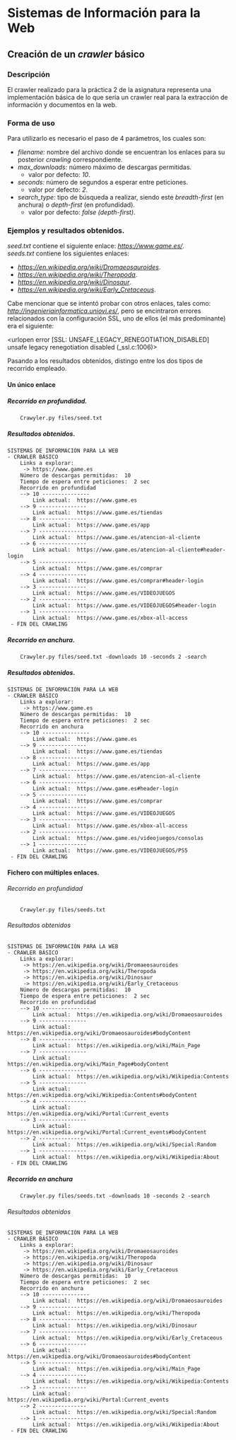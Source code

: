 # Sistemas de Información para la Web
## Creación de un _crawler_ básico
### Descripción
<p text-align="justify">
    El crawler realizado para la práctica 2 de la asignatura representa una implementación básica de lo que sería un crawler real para la extracción de información y documentos en la web.
</p>

### Forma de uso
<p text-align="justify">
    Para utilizarlo es necesario el paso de 4 parámetros, los cuales son:
</p>

* _filename:_ nombre del archivo donde se encuentran los enlaces para su posterior _crawling_ correspondiente.
* _max_downloads:_ número máximo de descargas permitidas.
    * valor por defecto: *10*.
* _seconds:_ número de segundos a esperar entre peticiones.
    * valor por defecto: *2*.
* _search_type:_ tipo de búsqueda a realizar, siendo este _breadth-first_ (en anchura) o _depth-first_ (en profundidad).
    * valor por defecto: *false (_depth-first_)*.

### Ejemplos y resultados obtenidos.

<p text-align="justify">
    <em>seed.txt</em> contiene el siguiente enlace: <a href="https://www.game.es/"><em>https://www.game.es/</em></a>.
    <br>
    <em>seeds.txt</em> contiene los siguientes enlaces: 
    <ul>
        <li>
            <a href="https://en.wikipedia.org/wiki/Dromaeosauroides"><em>https://en.wikipedia.org/wiki/Dromaeosauroides</em></a>.
        </li>
        <li>
            <a href="https://en.wikipedia.org/wiki/Theropoda"><em>https://en.wikipedia.org/wiki/Theropoda</em></a>.
        </li>
        <li>
            <a href="https://en.wikipedia.org/wiki/Dinosaur"><em>https://en.wikipedia.org/wiki/Dinosaur</em></a>.
        </li>
        <li>
            <a href="https://en.wikipedia.org/wiki/Early_Cretaceous"><em>https://en.wikipedia.org/wiki/Early_Cretaceous</em></a>.
        </li>
    </ul>        
<p text-align="justify">
  Cabe mencionar que se intentó probar con otros enlaces, tales como: <a href="http://ingenieriainformatica.uniovi.es/"><em>http://ingenieriainformatica.uniovi.es/</em></a>, pero se encintraron errores relacionados con la configuración SSL, uno de ellos (el más predominante) era el siguiente:
</p>


<urlopen error [SSL: UNSAFE_LEGACY_RENEGOTIATION_DISABLED] unsafe legacy renegotiation disabled (_ssl.c:1006)>

Pasando a los resultados obtenidos, distingo entre los dos tipos de recorrido empleado.


#### Un único enlace
##### Recorrido en profundidad.
```commandline    
    Crawyler.py files/seed.txt
```
##### Resultados obtenidos.
````text
SISTEMAS DE INFORMACIÓN PARA LA WEB
- CRAWLER BÁSICO
	Links a explorar: 
	 -> https://www.game.es
	Número de descargas permitidas:  10
	Tiempo de espera entre peticiones:  2 sec
	Recorrido en profundidad
	--> 10 ---------------
		Link actual:  https://www.game.es
	--> 9 ---------------
		Link actual:  https://www.game.es/tiendas
	--> 8 ---------------
		Link actual:  https://www.game.es/app
	--> 7 ---------------
		Link actual:  https://www.game.es/atencion-al-cliente
	--> 6 ---------------
		Link actual:  https://www.game.es/atencion-al-cliente#header-login
	--> 5 ---------------
		Link actual:  https://www.game.es/comprar
	--> 4 ---------------
		Link actual:  https://www.game.es/comprar#header-login
	--> 3 ---------------
		Link actual:  https://www.game.es/VIDEOJUEGOS
	--> 2 ---------------
		Link actual:  https://www.game.es/VIDEOJUEGOS#header-login
	--> 1 ---------------
		Link actual:  https://www.game.es/xbox-all-access
 - FIN DEL CRAWLING
````

##### Recorrido en anchura.
```commandline    
    Crawyler.py files/seed.txt -downloads 10 -seconds 2 -search
```
##### Resultados obtenidos.
````text
SISTEMAS DE INFORMACIÓN PARA LA WEB
- CRAWLER BÁSICO
	Links a explorar: 
	 -> https://www.game.es
	Número de descargas permitidas:  10
	Tiempo de espera entre peticiones:  2 sec
	Recorrido en anchura
	--> 10 ---------------
		Link actual:  https://www.game.es
	--> 9 ---------------
		Link actual:  https://www.game.es/tiendas
	--> 8 ---------------
		Link actual:  https://www.game.es/app
	--> 7 ---------------
		Link actual:  https://www.game.es/atencion-al-cliente
	--> 6 ---------------
		Link actual:  https://www.game.es#header-login
	--> 5 ---------------
		Link actual:  https://www.game.es/comprar
	--> 4 ---------------
		Link actual:  https://www.game.es/VIDEOJUEGOS
	--> 3 ---------------
		Link actual:  https://www.game.es/xbox-all-access
	--> 2 ---------------
		Link actual:  https://www.game.es/videojuegos/consolas
	--> 1 ---------------
		Link actual:  https://www.game.es/VIDEOJUEGOS/PS5
 - FIN DEL CRAWLING
````

#### Fichero con múltiples enlaces.

###### Recorrido en profundidad
```commandline    
    Crawyler.py files/seeds.txt
```
###### Resultados obtenidos
````text
SISTEMAS DE INFORMACIÓN PARA LA WEB
- CRAWLER BÁSICO
	Links a explorar: 
	 -> https://en.wikipedia.org/wiki/Dromaeosauroides
	 -> https://en.wikipedia.org/wiki/Theropoda
	 -> https://en.wikipedia.org/wiki/Dinosaur
	 -> https://en.wikipedia.org/wiki/Early_Cretaceous
	Número de descargas permitidas:  10
	Tiempo de espera entre peticiones:  2 sec
	Recorrido en profundidad
	--> 10 ---------------
		Link actual:  https://en.wikipedia.org/wiki/Dromaeosauroides
	--> 9 ---------------
		Link actual:  https://en.wikipedia.org/wiki/Dromaeosauroides#bodyContent
	--> 8 ---------------
		Link actual:  https://en.wikipedia.org/wiki/Main_Page
	--> 7 ---------------
		Link actual:  https://en.wikipedia.org/wiki/Main_Page#bodyContent
	--> 6 ---------------
		Link actual:  https://en.wikipedia.org/wiki/Wikipedia:Contents
	--> 5 ---------------
		Link actual:  https://en.wikipedia.org/wiki/Wikipedia:Contents#bodyContent
	--> 4 ---------------
		Link actual:  https://en.wikipedia.org/wiki/Portal:Current_events
	--> 3 ---------------
		Link actual:  https://en.wikipedia.org/wiki/Portal:Current_events#bodyContent
	--> 2 ---------------
		Link actual:  https://en.wikipedia.org/wiki/Special:Random
	--> 1 ---------------
		Link actual:  https://en.wikipedia.org/wiki/Wikipedia:About
 - FIN DEL CRAWLING
````

##### Recorrido en anchura
```commandline    
    Crawyler.py files/seeds.txt -downloads 10 -seconds 2 -search
```
###### Resultados obtenidos
````text
SISTEMAS DE INFORMACIÓN PARA LA WEB
- CRAWLER BÁSICO
	Links a explorar: 
	 -> https://en.wikipedia.org/wiki/Dromaeosauroides
	 -> https://en.wikipedia.org/wiki/Theropoda
	 -> https://en.wikipedia.org/wiki/Dinosaur
	 -> https://en.wikipedia.org/wiki/Early_Cretaceous
	Número de descargas permitidas:  10
	Tiempo de espera entre peticiones:  2 sec
	Recorrido en anchura
	--> 10 ---------------
		Link actual:  https://en.wikipedia.org/wiki/Dromaeosauroides
	--> 9 ---------------
		Link actual:  https://en.wikipedia.org/wiki/Theropoda
	--> 8 ---------------
		Link actual:  https://en.wikipedia.org/wiki/Dinosaur
	--> 7 ---------------
		Link actual:  https://en.wikipedia.org/wiki/Early_Cretaceous
	--> 6 ---------------
		Link actual:  https://en.wikipedia.org/wiki/Dromaeosauroides#bodyContent
	--> 5 ---------------
		Link actual:  https://en.wikipedia.org/wiki/Main_Page
	--> 4 ---------------
		Link actual:  https://en.wikipedia.org/wiki/Wikipedia:Contents
	--> 3 ---------------
		Link actual:  https://en.wikipedia.org/wiki/Portal:Current_events
	--> 2 ---------------
		Link actual:  https://en.wikipedia.org/wiki/Special:Random
	--> 1 ---------------
		Link actual:  https://en.wikipedia.org/wiki/Wikipedia:About
 - FIN DEL CRAWLING
````